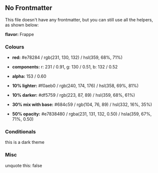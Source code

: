 ## No Frontmatter

This file doesn't have any frontmatter, but you can still use all the helpers, as shown below:

**flavor:** Frappe

### Colours

- **red:**                #e78284 / rgb(231, 130, 132) / hsl(359, 68%, 71%)
- **components:**         r: 231 / 0.91, g: 130 / 0.51, b: 132 / 0.52
- **alpha:**              153 / 0.60
- **10% lighter:**        #f0aeb0 / rgb(240, 174, 176) / hsl(358, 69%, 81%)
- **10% darker:**         #df5759 / rgb(223, 87, 89) / hsl(359, 68%, 61%)

- **30% mix with base:**  #684c59 / rgb(104, 76, 89) / hsl(332, 16%, 35%)

- **50% opacity:**        #e7838480 / rgba(231, 131, 132, 0.50) / hsla(359, 67%, 71%, 0.50)

### Conditionals

this is a dark theme

### Misc

unquote this: false